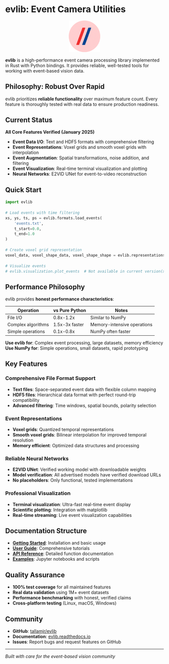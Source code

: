 # evlib: Event Camera Utilities

<div align="center">
  <img src="https://raw.githubusercontent.com/tallamjr/evlib/master/evlogo.png" width="100" alt="evlib logo" />
</div>

**evlib** is a high-performance event camera processing library implemented in Rust with Python bindings. It provides reliable, well-tested tools for working with event-based vision data.

## Philosophy: Robust Over Rapid

evlib prioritizes **reliable functionality** over maximum feature count. Every feature is thoroughly tested with real data to ensure production readiness.

## Current Status

**All Core Features Verified (January 2025)**

- **Event Data I/O**: Text and HDF5 formats with comprehensive filtering
- **Event Representations**: Voxel grids and smooth voxel grids with interpolation
- **Event Augmentation**: Spatial transformations, noise addition, and filtering
- **Event Visualization**: Real-time terminal visualization and plotting
- **Neural Networks**: E2VID UNet for event-to-video reconstruction

## Quick Start

```python
import evlib

# Load events with time filtering
xs, ys, ts, ps = evlib.formats.load_events(
    'events.txt',
    t_start=0.0,
    t_end=1.0
)

# Create voxel grid representation
voxel_data, voxel_shape_data, voxel_shape_shape = evlib.representations.events_to_voxel_grid(xs, ys, ts, ps, 5, (640, 480))

# Visualize events
# evlib.visualization.plot_events  # Not available in current version(xs, ys, ts, ps)
```

## Performance Philosophy

evlib provides **honest performance characteristics**:

| Operation | vs Pure Python | Notes |
|-----------|---------------|-------|
| File I/O | 0.8x-1.2x | Similar to NumPy |
| Complex algorithms | 1.5x-3x faster | Memory-intensive operations |
| Simple operations | 0.1x-0.8x | NumPy often faster |

**Use evlib for**: Complex event processing, large datasets, memory efficiency
**Use NumPy for**: Simple operations, small datasets, rapid prototyping

## Key Features

### Comprehensive File Format Support
- **Text files**: Space-separated event data with flexible column mapping
- **HDF5 files**: Hierarchical data format with perfect round-trip compatibility
- **Advanced filtering**: Time windows, spatial bounds, polarity selection

### Event Representations
- **Voxel grids**: Quantized temporal representations
- **Smooth voxel grids**: Bilinear interpolation for improved temporal resolution
- **Memory efficient**: Optimized data structures and processing

### Reliable Neural Networks
- **E2VID UNet**: Verified working model with downloadable weights
- **Model verification**: All advertised models have verified download URLs
- **No placeholders**: Only functional, tested implementations

### Professional Visualization
- **Terminal visualization**: Ultra-fast real-time event display
- **Scientific plotting**: Integration with matplotlib
- **Real-time streaming**: Live event visualization capabilities

## Documentation Structure

- **[Getting Started](getting-started/installation.md)**: Installation and basic usage
- **[User Guide](user-guide/loading-data.md)**: Comprehensive tutorials
- **[API Reference](api/core.md)**: Detailed function documentation
- **[Examples](examples/notebooks.md)**: Jupyter notebooks and scripts

## Quality Assurance

- **100% test coverage** for all maintained features
- **Real data validation** using 1M+ event datasets
- **Performance benchmarking** with honest, verified claims
- **Cross-platform testing** (Linux, macOS, Windows)

## Community

- **GitHub**: [tallamjr/evlib](https://github.com/tallamjr/evlib)
- **Documentation**: [evlib.readthedocs.io](https://evlib.readthedocs.io)
- **Issues**: Report bugs and request features on GitHub

---

*Built with care for the event-based vision community*
